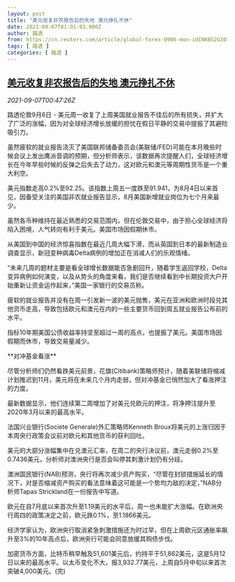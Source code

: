 ```yaml
---
layout: post
title: "美元收复非农报告后的失地 澳元挣扎不休"
date: 2021-09-07T01:01:03.000Z
author: 路透
from: https://cn.reuters.com/article/global-forex-0906-mon-idCNKBS2G301K
tags: [ 路透 ]
categories: [ 路透 ]
---
```

<!--1630976463000-->
[美元收复非农报告后的失地 澳元挣扎不休](https://cn.reuters.com/article/global-forex-0906-mon-idCNKBS2G301K)
------

<div>
<div><i>2021-09-07T00:47:26Z</i></div><p>路透伦敦9月6日 - 美元周一收复了上周美国就业报告不佳后的所有损失，并扩大了广泛的涨幅，因为对全球经济增长放缓的担忧在假日平静的交易中提振了其避险吸引力。</p><p>虽然疲软的就业报告浇灭了美国联邦储备委员会(美联储/FED)可能在本月晚些时候会议上发出鹰派音调的预期，但分析师表示，该数据再次提醒人们，全球经济增长在今年早些时候的反弹之后失去了动力，这对欧元和澳元等周期性货币是一个重大利空。</p><p>美元指数走高0.2%至92.25。该指数上周五一度跌至91.941，为8月4日以来首见，因备受关注的美国非农就业报告显示，8月美国新增就业岗位为七个月来最少。</p><p>虽然各币种维持在最近熟悉的交易范围内，但在伦敦交易中，由于担心全球经济将陷入困境，人气转向有利于美元。美国市场因假期休市。</p><p>从美国到中国的经济惊喜指数在最近几周大幅下滑，而从英国到日本的最新制造业调查显示，新冠变种病毒Delta病例的增加正在消减人们的乐观情绪。</p><p>“未来几周的题材主要是看全球增长数据能否急剧回升，随着学生返回学校，Delta变异病例如何演变，以及从势头的角度来看，我们是否继续看到中长期投资大户开始重新让资金运作起来，”美国一家银行的交易员称。</p><p>疲软的就业报告并没有在周一引发新一波的美元抛售，美元在亚洲和欧洲时段兑其他货币走高，导致包括欧元和澳元在内的一些主要货币回到周五就业报告公布前的水平。</p><p>指标10年期美国公债收益率持坚至超过一周的高点，也提振了美元。美国市场因假期而休市，导致交易量减少。</p><p>**对冲基金看涨**</p><p>尽管分析师们仍然看跌美元前景，花旗(Citibank)策略师预计，随着美联储将缩减计划推迟到11月，美元将在未来几个月内走弱，但对冲基金已悄然加大了看涨押注的力度。</p><p>最新数据显示，他们连续第二周增加了对美元兑欧元的押注，将净押注提升至2020年3月以来的最高水平。</p><p>法国兴业银行(Societe Generale)外汇策略师Kenneth Broux将美元的上涨归因于本周央行政策会议前对欧元和其他货币的获利回吐。</p><p>美元的大部分涨幅集中在兑澳元汇率，在周二的央行决议前，澳元走弱0.2%至0.7436美元，分析师对澳洲央行是否会叫停其刺激计划仍有分歧。</p><p>澳洲国民银行(NAB)预测，央行将再次减少资产购买，“尽管在封锁措施延长的情况下，对是否缩减资产购买的看法意味着这可能是一个势均力敌的决定，”NAB分析师Tapas Strickland在一份报告中写道。</p><p>欧元在自7月底以来首次升至1.19美元的水平后，周一也未能扩大涨幅。在欧洲央行周四的政策决定之前，欧元跌0.1%，至1.1866美元。</p><p>经济学家认为，欧洲央行取消紧急刺激措施还为时过早，但在上周欧元区通胀率飙升至3%的10年高点后，欧洲央行可能会同意放缓其购债步伐。</p><p>加密货币方面，比特币稍早触及51,601美元后，约持平于51,862美元，这是5月12日以来的最高水平。以太币变化不大，报3,932.77美元，上周自5月中旬以来首次突破4,000美元。(完)</p>
</div>
